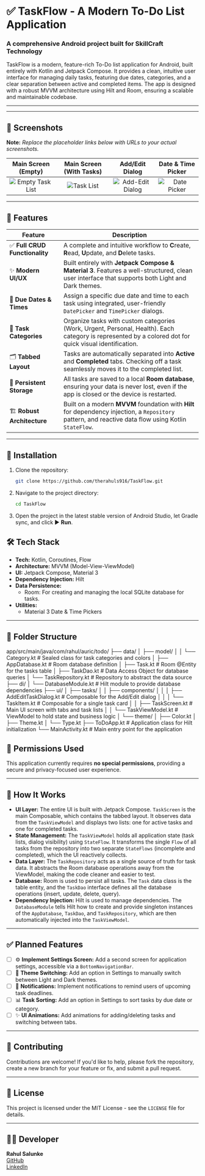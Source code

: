 # ✅ TaskFlow - A Modern To-Do List Application
### A comprehensive Android project built for SkillCraft Technology

TaskFlow is a modern, feature-rich To-Do list application for Android, built entirely with Kotlin and Jetpack Compose. It provides a clean, intuitive user interface for managing daily tasks, featuring due dates, categories, and a clear separation between active and completed items. The app is designed with a robust MVVM architecture using Hilt and Room, ensuring a scalable and maintainable codebase.

---
---

## 📸 Screenshots

**Note:** _Replace the placeholder links below with URLs to your actual screenshots._

| Main Screen (Empty) | Main Screen (With Tasks) | Add/Edit Dialog | Date & Time Picker |
| :---: |:---:|:---:|:---:|
| ![Empty Task List](https://raw.githubusercontent.com/therahuls916/TaskFlow/main/screenshots/s1.png) | ![Task List](https://raw.githubusercontent.com/therahuls916/TaskFlow/main/screenshots/s2.png) | ![Add-Edit Dialog](https://raw.githubusercontent.com/therahuls916/TaskFlow/main/screenshots/s3.png) | ![Date Picker](https://raw.githubusercontent.com/therahuls916/TaskFlow/main/screenshots/s4.png) |

---

## 🚀 Features

| Feature | Description |
|---|---|
| ✅ **Full CRUD Functionality** | A complete and intuitive workflow to **C**reate, **R**ead, **U**pdate, and **D**elete tasks. |
| ✨ **Modern UI/UX** | Built entirely with **Jetpack Compose & Material 3**. Features a well-structured, clean user interface that supports both Light and Dark themes. |
| 📅 **Due Dates & Times** | Assign a specific due date and time to each task using integrated, user-friendly `DatePicker` and `TimePicker` dialogs. |
| 🎨 **Task Categories** | Organize tasks with custom categories (Work, Urgent, Personal, Health). Each category is represented by a colored dot for quick visual identification. |
| 🗂️ **Tabbed Layout** | Tasks are automatically separated into **Active** and **Completed** tabs. Checking off a task seamlessly moves it to the completed list. |
| 💾 **Persistent Storage** | All tasks are saved to a local **Room database**, ensuring your data is never lost, even if the app is closed or the device is restarted. |
| 🏗️ **Robust Architecture** | Built on a modern **MVVM** foundation with **Hilt** for dependency injection, a `Repository` pattern, and reactive data flow using Kotlin `StateFlow`. |

---

## 🔧 Installation

1.  Clone the repository:
    ```bash
    git clone https://github.com/therahuls916/TaskFlow.git
    ```
2.  Navigate to the project directory:
    ```bash
    cd TaskFlow
    ```
3.  Open the project in the latest stable version of Android Studio, let Gradle sync, and click ▶️ **Run**.

## 🛠 Tech Stack

-   **Tech:** Kotlin, Coroutines, Flow
-   **Architecture:** MVVM (Model-View-ViewModel)
-   **UI:** Jetpack Compose, Material 3
-   **Dependency Injection:** Hilt
-   **Data Persistence:**
    -   Room: For creating and managing the local SQLite database for tasks.
-   **Utilities:**
    -   Material 3 Date & Time Pickers

---

## 📂 Folder Structure

app/src/main/java/com/rahul/auric/todo/
├── data/
│   ├── model/
│   │   └── Category.kt      # Sealed class for task categories and colors
│   ├── AppDatabase.kt     # Room database definition
│   ├── Task.kt            # Room @Entity for the tasks table
│   ├── TaskDao.kt         # Data Access Object for database queries
│   └── TaskRepository.kt  # Repository to abstract the data source
├── di/
│   └── DatabaseModule.kt    # Hilt module to provide database dependencies
├── ui/
│   ├── tasks/
│   │   ├── components/
│   │   │   ├── AddEditTaskDialog.kt # Composable for the Add/Edit dialog
│   │   │   └── TaskItem.kt          # Composable for a single task card
│   │   ├── TaskScreen.kt      # Main UI screen with tabs and task lists
│   │   └── TaskViewModel.kt   # ViewModel to hold state and business logic
│   └── theme/
│       ├── Color.kt
│       ├── Theme.kt
│       └── Type.kt
├── ToDoApp.kt               # Application class for Hilt initialization
└── MainActivity.kt          # Main entry point for the application

## 🔐 Permissions Used

This application currently requires **no special permissions**, providing a secure and privacy-focused user experience.

---

## 🧠 How It Works

-   **UI Layer:** The entire UI is built with Jetpack Compose. `TaskScreen` is the main Composable, which contains the tabbed layout. It observes data from the `TaskViewModel` and displays two lists: one for active tasks and one for completed tasks.
-   **State Management:** The `TaskViewModel` holds all application state (task lists, dialog visibility) using `StateFlow`. It transforms the single `Flow` of all tasks from the repository into two separate `StateFlows` (incomplete and completed), which the UI reactively collects.
-   **Data Layer:** The `TaskRepository` acts as a single source of truth for task data. It abstracts the Room database operations away from the ViewModel, making the code cleaner and easier to test.
-   **Database:** Room is used to persist all tasks. The `Task` data class is the table entity, and the `TaskDao` interface defines all the database operations (insert, update, delete, query).
-   **Dependency Injection:** Hilt is used to manage dependencies. The `DatabaseModule` tells Hilt how to create and provide singleton instances of the `AppDatabase`, `TaskDao`, and `TaskRepository`, which are then automatically injected into the `TaskViewModel`.

---

## ✅ Planned Features

-   [ ] ⚙️ **Implement Settings Screen:** Add a second screen for application settings, accessible via a `BottomNavigationBar`.
-   [ ] 🎨 **Theme Switching:** Add an option in Settings to manually switch between Light and Dark themes.
-   [ ] 🔔 **Notifications:** Implement notifications to remind users of upcoming task deadlines.
-   [ ] 📊 **Task Sorting:** Add an option in Settings to sort tasks by due date or category.
-   [ ] ✨ **UI Animations:** Add animations for adding/deleting tasks and switching between tabs.

---

## 🤝 Contributing

Contributions are welcome! If you'd like to help, please fork the repository, create a new branch for your feature or fix, and submit a pull request.

---

## 📄 License

This project is licensed under the MIT License - see the `LICENSE` file for details.

---

## 👨‍💻 Developer

**Rahul Salunke**  
[GitHub](https://github.com/therahuls916)  
[LinkedIn](https://www.linkedin.com/in/rahulasalunke/)
